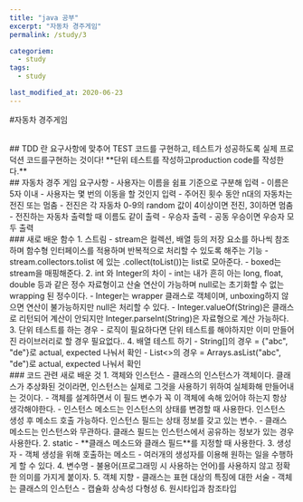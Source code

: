 ```yaml
---
title: "java 공부"
excerpt: "자동차 경주게임"
permalink: /study/3

categoriem:
  - study
tags:
  - study

last_modified_at: 2020-06-23
---
```


#자동차 경주게임 

<br>
## TDD 란
요구사항에 맞추어 TEST 코드를 구현하고, 테스트가 성공하도록 실제 프로덕션 코드를구현하는 것이다!  
**단위 테스트를 작성하고production code를 작성한다.**  
<br>
## 자동차 경주 게임 요구사항
- 사용자는 이름을 쉼표 기준으로 구분해 입력
- 이름은 5자 이내
- 사용자는 몇 번의 이동을 할 것인지 입력
- 주어진 횟수 동안 n대의 자동차는 전진 또는 멈춤
- 전진은 각 자동차 0-9의 random 값이 4이상이면 전진, 3이하면 멈춤
- 전진하는 자동차 출력할 때 이름도 같이 출력
- 우승자 출력
- 공동 우승이면 우승자 모두 출력
<br>
### 새로 배운 함수
1. 스트림
  - stream은 컬렉션, 배열 등의 저장 요소를 하나씩 참조하며 함수형 인터페이스를 적용하며 반복적으로 처리할 수 있도록 해주는 기능  
  - stream.collectors.tolist 에 있는 .collect(toList())는 list로 모아준다.  
  - boxed는 stream을 매핑해준다.  
2. int 와 Integer의 차이  
  - int는 내가 흔히 아는 long, float, double 등과 같은 정수 자료형이고 산술 연산이 가능하며 null로는 초기화할 수 없는 wrapping 된 정수이다.  
  - Integer는 wrapper 클래스로 객체이며, unboxing하지 않으면 연산이 불가능하지만 null은 처리할 수 있다.  
  - Integer.valueOf(String)은 클래스로 리턴되어 계산이 안되지만 Integer.parseInt(String)은 자료형으로 계산 가능하다.  
3. 단위 테스트를 하는 경우
  - 로직이 필요하다면 단위 테스트를 해야하지만 이미 만들어진 라이브러리로 할 경우 필요없다..  
4. 배열 테스트 하기
  - String[]의 경우 = {"abc", "de"}로 actual, expected 나눠서 확인  
  - List<>의 경우 = Arrays.asList("abc", "de")로 actual, expected 나눠서 확인  
<br>
### 코드 관련 새로 배운 것
1. 객체와 인스턴스
  - 클래스의 인스턴스가 객체이다. 클래스가 추상화된 것이라면, 인스턴스는 실제로 그것을 사용하기 위하여 실체화해 만들어내는 것이다.
  - 객체를 설계하면서 이 필드 변수가 꼭 이 객체에 속해 있어야 하는지 항상 생각해야한다.
  - 인스턴스 메소드는 인스턴스의 상태를 변경할 때 사용한다. 인스턴스 생성 후 메소드 호출 가능하다. 인스턴스 필드는 상태 정보를 갖고 있는 변수.
  - 클래스 메소드는 인스턴스와 무관하다. 클래스 필드는 인스턴스에서 공유하는 정보가 있는 경우 사용한다.
2. static
  - **클래스 메소드와 클래스 필드**를 지정할 때 사용한다.
3. 생성자
  - 객체 생성을 위해 호출하는 메소드
  - 여러개의 생성자를 이용해 원하는 일을 수행하게 할 수 있다.
4. 변수명
  - 불용어(프로그래밍 시 사용하는 언어)를 사용하지 않고 정확한 의미를 가지게 붙이자.
5. 객체 지향
  - 클래스는 표현 대상의 특징에 대한 서술
  - 객체는 클래스의 인스턴스
  - 캡슐화 상속성 다형성
6. 원시타입과 참조타입
